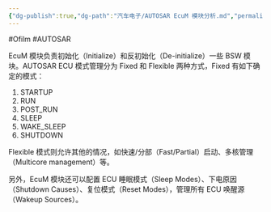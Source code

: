 ```yaml
---
{"dg-publish":true,"dg-path":"汽车电子/AUTOSAR EcuM 模块分析.md","permalink":"/汽车电子/AUTOSAR EcuM 模块分析/","created":"2022-07-04T15:44:14.000+08:00","updated":"2024-11-19T11:31:13.142+08:00"}
---
```


#Ofilm #AUTOSAR 

EcuM 模块负责初始化（Initialize）和反初始化（De-initialize）一些 BSW 模块。AUTOSAR ECU 模式管理分为 Fixed 和 Flexible 两种方式，Fixed 有如下确定的模式：

1. STARTUP
2. RUN
3. POST_RUN
4. SLEEP
5. WAKE_SLEEP
6. SHUTDOWN

Flexible 模式则允许其他的情况，如快速/分部（Fast/Partial）启动、多核管理（Multicore management）等。

另外，EcuM 模块还可以配置 ECU 睡眠模式（Sleep Modes）、下电原因（Shutdown Causes）、复位模式（Reset Modes），管理所有 ECU 唤醒源（Wakeup Sources）。